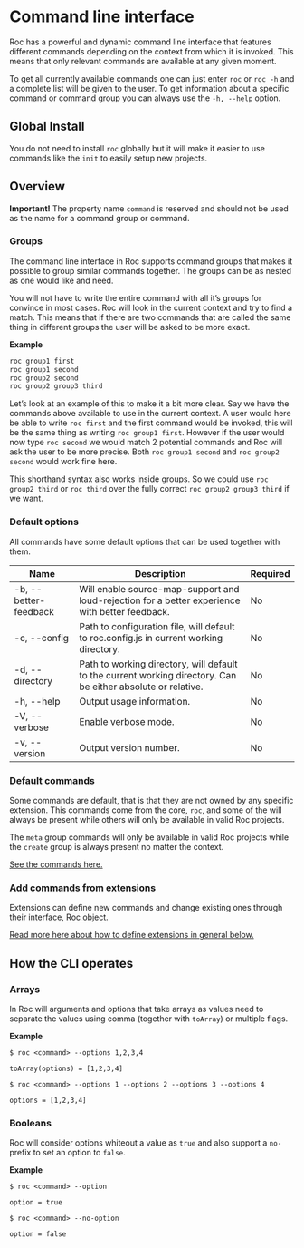 # Command line interface

Roc has a powerful and dynamic command line interface that features different commands depending on the context from which it is invoked. This means that only relevant commands are available at any given moment.

To get all currently available commands one can just enter `roc` or `roc -h` and a complete list will be given to the user. To get information about a specific command or command group you can always use the `-h, --help` option.

## Global Install

You do not need to install `roc` globally but it will make it easier to use commands like the `init` to easily setup new projects.

## Overview

__Important!__
The property name `command` is reserved and should not be used as the name for a command group or command.

### Groups

The command line interface in Roc supports command groups that makes it possible to group similar commands together. The groups can be as nested as one would like and need.

You will not have to write the entire command with all it’s groups for convince in most cases. Roc will look in the current context and try to find a match. This means that if there are two commands that are called the same thing in different groups the user will be asked to be more exact.

__Example__
```bash
roc group1 first
roc group1 second
roc group2 second
roc group2 group3 third
```

Let’s look at an example of this to make it a bit more clear.
Say we have the commands above available to use in the current context. A user would here be able to write `roc first` and the first command would be invoked, this will be the same thing as writing `roc group1 first`. However if the user would now type `roc second` we would match 2 potential commands and Roc will ask the user to be more precise. Both `roc group1 second` and `roc group2 second` would work fine here.

This shorthand syntax also works inside groups. So we could use `roc group2 third` or `roc third` over the fully correct `roc group2 group3 third` if we want.

### Default options

All commands have some default options that can be used together with them.

| Name                  | Description                                                                                                   | Required |
| --------------------- | ------------------------------------------------------------------------------------------------------------- | -------- |
| -b, --better-feedback | Will enable source-map-support and loud-rejection for a better experience with better feedback.               | No       |
| -c, --config          | Path to configuration file, will default to roc.config.js in current working directory.                       | No       |
| -d, --directory       | Path to working directory, will default to the current working directory. Can be either absolute or relative. | No       |
| -h, --help            | Output usage information.                                                                                     | No       |
| -V, --verbose         | Enable verbose mode.                                                                                          | No       |
| -v, --version         | Output version number.                                                                                        | No       |

### Default commands

Some commands are default, that is that they are not owned by any specific extension. This commands come from the core, `roc`, and some of the will always be present while others will only be available in valid Roc projects.

The `meta` group commands will only be available in valid Roc projects while the `create` group is always present no matter the context.

[See the commands here.](/docs/default/Commands.md)

### Add commands from extensions
Extensions can define new commands and change existing ones through their interface, [Roc object](/docs/RocObject.md#commands).

[Read more here about how to define extensions in general below.](#add-commands)

## How the CLI operates

### Arrays
In Roc will arguments and options that take arrays as values need to separate the values using comma (together with `toArray`) or multiple flags.

__Example__
```
$ roc <command> --options 1,2,3,4
```
`toArray(options) = [1,2,3,4]`

```
$ roc <command> --options 1 --options 2 --options 3 --options 4
```
`options = [1,2,3,4]`

### Booleans
Roc will consider options whiteout a value as `true` and also support a `no-` prefix to set an option to `false`.

__Example__
```
$ roc <command> --option
```
`option = true`

```
$ roc <command> --no-option
```
`option = false`
